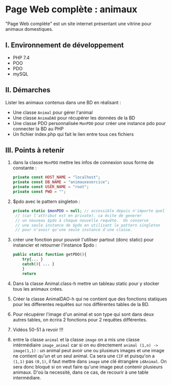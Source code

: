 # Page Web complète : animaux

"Page Web complète" est un site internet présentant une vitrine pour animaux domestiques.

## I. Environnement de développement

* PHP 7.4
* POO
* PDO
* mySQL

## II. Démarches
Lister les animaux contenus dans une BD en réalisant :
- Une classe `Animal` pour gérer l'animal
- Une classe `AnimaDAO` pour récupérer les données de la BD
- Une classe PDO personnalisée `MonPDO`  pour créer une instance pdo pour connecter la BD au PHP
- Un fichier index.php qui fait le lien entre tous ces fichiers

## III. Points à retenir
 
1. dans la classe `MonPDO` mettre les infos de connexion sous forme de constante :
    ```php
    private const HOST_NAME = "localhost";
    private const DB_NAME = "animauxexercice";
    private const USER_NAME = "root";
    private const PWD = "";
    ```
2. $pdo avec le pattern singleton :
   ```php
   private static $monPDO = null; // accessible depuis n'importe quel objet de la classe 
    // (car l'attribut est en private). ca évite de generer 
    // un nouveau $pdo à chaque nouvelle requête.  On conserve 
    // une seule instance de $pdo en utilisant le pattern singleton 
    // pour n'avoir qu'une seule instance d'une classe.
    ```

3. créer une fonction pour pouvoir l'utiliser partout (donc static) pour instancier et retourner l'instance $pdo :
    ```php
    public static function getPDO(){
        try{... }
        catch(){ ... }
        }
        return 
    ```
4. Dans la classe Animal.class-h mettre un tableau static pour y stocker tous les animaux crées.
5. Créer la classe AnimalDAO-h qui ne contient que des fonctions statiques pour les differentes requêtes sur nos différentes tables de la BD.
6. Pour récupérer l'image d'un animal et son type qui sont dans deux autres tables, on écrira 2 fonctions pour 2 requêtes différentes.
7. Vidéos 50-51 à revoir !!!
8. entre la classe `animal` et la classe `image` on a mis une classe intérmédiaire `image_animal` car si on eu directement `animal (1,n) -> image(1,1)` : un animal peut avoir une ou plusieurs images et une image ne contient qu'un et un seul animal. Ca sera une `CIF` et puisqu'on a `(1,1)` pas `(0,1)`, il faut mettre dans `image` une clé étrangère `idAnimal`. On sera donc bloqué si on veut faire qu'une image peut contenir plusieurs animaux. D'où la necessité, dans ce cas, de recourir à une table intermédiare.